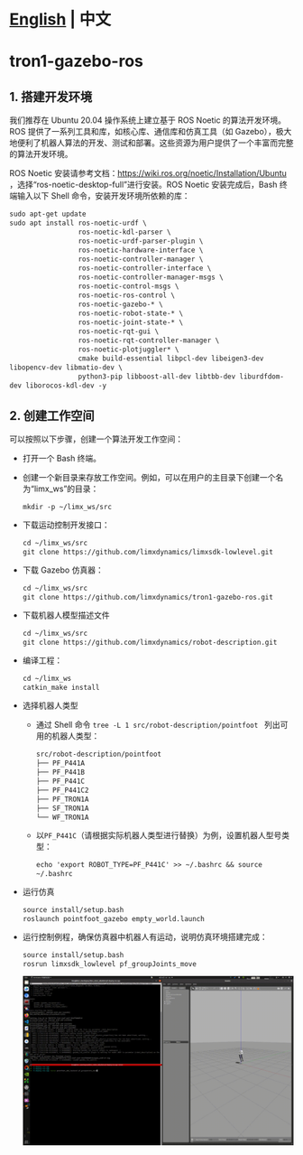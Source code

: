 # [English](README.md) | 中文
# tron1-gazebo-ros

## 1. 搭建开发环境

我们推荐在 Ubuntu 20.04 操作系统上建立基于 ROS Noetic 的算法开发环境。ROS 提供了一系列工具和库，如核心库、通信库和仿真工具（如 Gazebo），极大地便利了机器人算法的开发、测试和部署。这些资源为用户提供了一个丰富而完整的算法开发环境。

ROS Noetic 安装请参考文档：https://wiki.ros.org/noetic/Installation/Ubuntu ，选择“ros-noetic-desktop-full”进行安装。ROS Noetic 安装完成后，Bash 终端输入以下 Shell 命令，安装开发环境所依赖的库：

```
sudo apt-get update
sudo apt install ros-noetic-urdf \
                 ros-noetic-kdl-parser \
                 ros-noetic-urdf-parser-plugin \
                 ros-noetic-hardware-interface \
                 ros-noetic-controller-manager \
                 ros-noetic-controller-interface \
                 ros-noetic-controller-manager-msgs \
                 ros-noetic-control-msgs \
                 ros-noetic-ros-control \
                 ros-noetic-gazebo-* \
                 ros-noetic-robot-state-* \
                 ros-noetic-joint-state-* \
                 ros-noetic-rqt-gui \
                 ros-noetic-rqt-controller-manager \
                 ros-noetic-plotjuggler* \
                 cmake build-essential libpcl-dev libeigen3-dev libopencv-dev libmatio-dev \
                 python3-pip libboost-all-dev libtbb-dev liburdfdom-dev liborocos-kdl-dev -y
```

## 2. 创建工作空间

可以按照以下步骤，创建一个算法开发工作空间：

- 打开一个 Bash 终端。

- 创建一个新目录来存放工作空间。例如，可以在用户的主目录下创建一个名为“limx_ws”的目录：

  ```
  mkdir -p ~/limx_ws/src
  ```

- 下载运动控制开发接口：

  ```
  cd ~/limx_ws/src
  git clone https://github.com/limxdynamics/limxsdk-lowlevel.git
  ```

- 下载 Gazebo 仿真器：

  ```
  cd ~/limx_ws/src
  git clone https://github.com/limxdynamics/tron1-gazebo-ros.git
  ```

- 下载机器人模型描述文件

  ```
  cd ~/limx_ws/src
  git clone https://github.com/limxdynamics/robot-description.git
  ```

- 编译工程：

  ```
  cd ~/limx_ws
  catkin_make install
  ```

- 选择机器人类型

  - 通过 Shell 命令 `tree -L 1 src/robot-description/pointfoot ` 列出可用的机器人类型：

    ```
    src/robot-description/pointfoot
    ├── PF_P441A
    ├── PF_P441B
    ├── PF_P441C
    ├── PF_P441C2
    ├── PF_TRON1A
    ├── SF_TRON1A
    └── WF_TRON1A
    ```

  - 以`PF_P441C`（请根据实际机器人类型进行替换）为例，设置机器人型号类型：

    ```
    echo 'export ROBOT_TYPE=PF_P441C' >> ~/.bashrc && source ~/.bashrc
    ```

- 运行仿真

  ```
  source install/setup.bash
  roslaunch pointfoot_gazebo empty_world.launch
  ```

- 运行控制例程，确保仿真器中机器人有运动，说明仿真环境搭建完成：

  ```
  source install/setup.bash
  rosrun limxsdk_lowlevel pf_groupJoints_move
  ```

  ![](doc/simulator.gif)
